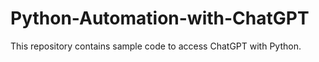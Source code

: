 # Python-Automation-with-ChatGPT
This repository contains sample code to access ChatGPT with Python. 
